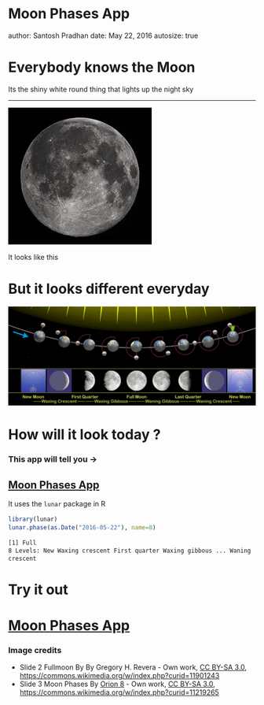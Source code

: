 Moon Phases App
========================================================
author: Santosh Pradhan
date: May 22, 2016
autosize: true

Everybody knows the Moon
========================================================

Its the shiny white round thing that lights up the night sky 

***
![Full moon](FullMoon2010.jpg)

It looks like this 


But it looks different everyday
========================================================

![phases](Moon_phases_en.jpg)

How will it look today ?
========================================================

### This app will tell you ->
## [Moon Phases App](https://sapradhan.shinyapps.io/moon_phases/)

It uses the `lunar` package in R 


```r
library(lunar)
lunar.phase(as.Date("2016-05-22"), name=8)
```

```
[1] Full
8 Levels: New Waxing crescent First quarter Waxing gibbous ... Waning crescent
```

Try it out 
=======================================================


# [Moon Phases App](https://sapradhan.shinyapps.io/moon_phases/)


### Image credits 

- Slide 2 Fullmoon By By Gregory H. Revera - <span class="int-own-work" lang="en">Own work</span>, <a title="Creative Commons Attribution-Share Alike 3.0" href="http://creativecommons.org/licenses/by-sa/3.0">CC BY-SA 3.0</a>, https://commons.wikimedia.org/w/index.php?curid=11901243
- Slide 3 Moon Phases By <a href="//commons.wikimedia.org/wiki/User:Orion_8" title="User:Orion 8">Orion 8</a> - <span class="int-own-work" xml:lang="en" lang="en">Own work</span>, <a title="Creative Commons Attribution-Share Alike 3.0" href="http://creativecommons.org/licenses/by-sa/3.0">CC BY-SA 3.0</a>, https://commons.wikimedia.org/w/index.php?curid=11219265
